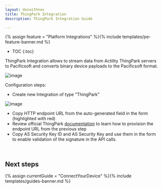 ```yaml
---
layout: docwithnav
title: ThingPark Integration
description: ThingPark Integration Guide 

---
```


{% assign feature = "Platform Integrations" %}{% include templates/pe-feature-banner.md %}

* TOC
{:toc}

ThingPark Integration allows to stream data from Actility ThingPark servers to Pacificsoft and converts binary device payloads to the Pacificsoft format.

 ![image](/images/user-guide/integrations/thingpark-integration.svg)

Configuration steps:
  
 - Create new Integration of type "ThingPark"
 
![image](/images/user-guide/integrations/thingpark.png) 

 - Copy HTTP endpoint URL from the auto-generated field in the form (highlighted with red)
 - Review official ThingPark [documentation](https://dx-api.thingpark.com/dataflow/latest/doc/index.html#uplink-data-reception)
  to learn how to provision the endpoint URL from the previous step
 - Copy AS Security Key ID and AS Security Key and use them in the form to enable validation of the signature in the API calls. 
 

<br>

## Next steps
 
 {% assign currentGuide = "ConnectYourDevice" %}{% include templates/guides-banner.md %}
